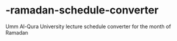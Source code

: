 # -ramadan-schedule-converter
Umm Al-Qura University lecture schedule converter for the month of Ramadan
